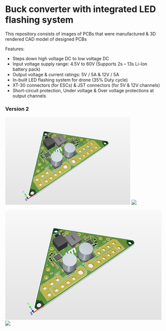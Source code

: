# Buck converter with integrated LED flashing system
This repository consists of images of PCBs that were manufactured & 3D rendered CAD model of designed PCBs

Features: 

* Steps down high voltage DC to low voltage DC
* Input voltage supply range: 4.5V to 60V (Supports 2s – 13s Li-Ion battery pack) 
* Output voltage & current ratings: 5V / 5A & 12V / 5A 
* In-built LED flashing system for drone (35% Duty cycle)
* XT-30 connectors (for ESCs) & JST connectors (for 5V & 12V channels) 
* Short-circuit protection, Under voltage & Over voltage protections at output channels 

### Version 2

<p float="left">
  <img src="https://github.com/yaswanth-iit/Buck-converter-with-integrated-LED-flashing-system/blob/main/images/v2_cr_3d.PNG" width="400" />
  <img src="https://github.com/yaswanth-iit/Buck-converter-with-integrated-LED-flashing-system/blob/main/images/v2_cr_or.jpg" width="400" /> 
</p>

<p float="left">
  <img src="https://github.com/yaswanth-iit/Buck-converter-with-integrated-LED-flashing-system/blob/main/images/v2_cr_3d.PNG" width="500" />
  <img src="https://github.com/yaswanth-iit/Buck-converter-with-integrated-LED-flashing-system/blob/main/images/v2_cr_or.jpg" width="500" /> 
</p>
